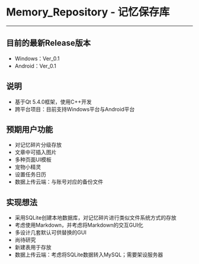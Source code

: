 # Memory_Repository - 记忆保存库  
---
## 目前的最新Release版本  
+ Windows：Ver_0.1  
+ Android：Ver_0.1  

## 说明
+ 基于Qt 5.4.0框架，使用C++开发  
+ 跨平台项目：目前支持Windows平台与Android平台  

## 预期用户功能  
+ 对记忆碎片分级存放  
+ 文章中可插入图片  
+ 多种页面UI模板  
+ 宠物小精灵  
+ 设置任务日历  
+ 数据上传云端：与账号对应的备份文件  

## 实现想法  
+ 采用SQLite创建本地数据库，对记忆碎片进行类似文件系统方式的存放  
+ 考虑使用Markdown，并考虑将Markdown的交互GUI化  
+ 多设计几套默认可供替换的GUI  
+ 尚待研究  
+ 新建表用于存放  
+ 数据上传云端：考虑将SQLite数据转入MySQL；需要架设服务器  
